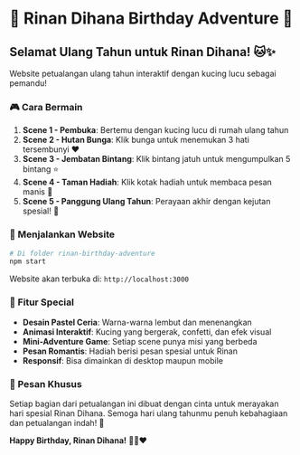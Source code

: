 # 🎂 Rinan Dihana Birthday Adventure 🎉

## Selamat Ulang Tahun untuk Rinan Dihana! 🐱✨

Website petualangan ulang tahun interaktif dengan kucing lucu sebagai pemandu!

### 🎮 Cara Bermain

1. **Scene 1 - Pembuka**: Bertemu dengan kucing lucu di rumah ulang tahun
2. **Scene 2 - Hutan Bunga**: Klik bunga untuk menemukan 3 hati tersembunyi ❤️
3. **Scene 3 - Jembatan Bintang**: Klik bintang jatuh untuk mengumpulkan 5 bintang ⭐
4. **Scene 4 - Taman Hadiah**: Klik kotak hadiah untuk membaca pesan manis 🎁
5. **Scene 5 - Panggung Ulang Tahun**: Perayaan akhir dengan kejutan spesial! 🎂

### 🚀 Menjalankan Website

```bash
# Di folder rinan-birthday-adventure
npm start
```

Website akan terbuka di: `http://localhost:3000`

### 🎨 Fitur Special

- **Desain Pastel Ceria**: Warna-warna lembut dan menenangkan
- **Animasi Interaktif**: Kucing yang bergerak, confetti, dan efek visual
- **Mini-Adventure Game**: Setiap scene punya misi yang berbeda
- **Pesan Romantis**: Hadiah berisi pesan spesial untuk Rinan
- **Responsif**: Bisa dimainkan di desktop maupun mobile

### 💝 Pesan Khusus

Setiap bagian dari petualangan ini dibuat dengan cinta untuk merayakan hari spesial Rinan Dihana. Semoga hari ulang tahunmu penuh kebahagiaan dan petualangan indah! 🌟

**Happy Birthday, Rinan Dihana!** 🎉🐱❤️